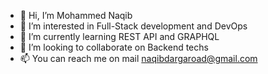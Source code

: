 - 👋 Hi, I’m Mohammed Naqib
- 👀 I’m interested in Full-Stack development and DevOps
- 🌱 I’m currently learning REST API and GRAPHQL
- 💞️ I’m looking to collaborate on Backend techs
- 📫 You can reach me on mail naqibdargaroad@gmail.com

<!---
mnaqib/mnaqib is a ✨ special ✨ repository because its `README.md` (this file) appears on your GitHub profile.
You can click the Preview link to take a look at your changes.
--->
